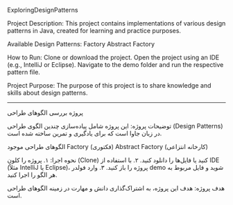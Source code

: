 ExploringDesignPatterns

Project Description:
This project contains implementations of various design patterns in Java, created for learning and practice purposes.

Available Design Patterns:
Factory
Abstract Factory

How to Run:
Clone or download the project.
Open the project using an IDE (e.g., IntelliJ or Eclipse).
Navigate to the demo folder and run the respective pattern file.

Project Purpose:
The purpose of this project is to share knowledge and skills about design patterns.

*** *** *** *** *** *** *** *** *** *** *** *** *** *** *** *** *** *** 
پروژه بررسی الگوهای طراحی

توضیحات پروژه:
این پروژه شامل پیاده‌سازی چندین الگوی طراحی (Design Patterns) در زبان جاوا است که برای یادگیری و تمرین ساخته شده است.

الگوهای طراحی موجود
Factory (فکتوری)
Abstract Factory (کارخانه انتزاعی)

نحوه اجرا:
۱. پروژه را کلون (Clone) کنید یا فایل‌ها را دانلود کنید.
۲. با استفاده از IDE (مثلاً IntelliJ یا Eclipse)، پروژه را باز کنید.
۳. وارد فولدر demo شوید و فایل مربوط به هر الگو را اجرا کنید.

هدف پروژه:
هدف این پروژه، به اشتراک‌گذاری دانش و مهارت در زمینه الگوهای طراحی است.


